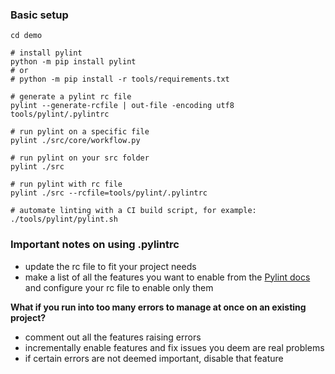 ### Basic setup

```
cd demo

# install pylint
python -m pip install pylint
# or
# python -m pip install -r tools/requirements.txt

# generate a pylint rc file
pylint --generate-rcfile | out-file -encoding utf8 tools/pylint/.pylintrc

# run pylint on a specific file
pylint ./src/core/workflow.py

# run pylint on your src folder
pylint ./src

# run pylint with rc file
pylint ./src --rcfile=tools/pylint/.pylintrc

# automate linting with a CI build script, for example: 
./tools/pylint/pylint.sh
```

### Important notes on using .pylintrc
- update the rc file to fit your project needs
- make a list of all the features you want to enable from the [Pylint docs](https://pylint.pycqa.org/en/latest/user_guide/checkers/features.html) and configure your rc file to enable only them

**What if you run into too many errors to manage at once on an existing project?**
- comment out all the features raising errors 
- incrementally enable features and fix issues you deem are real problems
- if certain errors are not deemed important, disable that feature